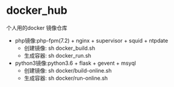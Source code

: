 # docker_hub
个人用的docker 镜像仓库

<ul>
<li>
	php镜像:php-fpm(7.2) + nginx + supervisor + squid + ntpdate
	<ul>
	<li>创建镜像: sh docker_build.sh</li>
	<li>生成容器: sh docker_run.sh</li>
	</ul>
</li>
<li>
	python3镜像:python3.6 + flask + gevent + msyql
	<ul>
	<li>创建镜像: sh docker/build-online.sh</li>
	<li>生成容器: sh docker/run-online.sh</li>
	</ul>
</li>
</ul>
	
